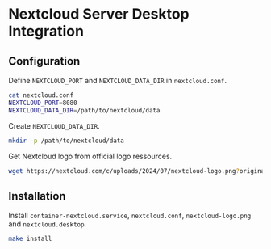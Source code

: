 # Nextcloud Server Desktop Integration

## Configuration

Define `NEXTCLOUD_PORT` and `NEXTCLOUD_DATA_DIR` in `nextcloud.conf`.

```bash
cat nextcloud.conf
NEXTCLOUD_PORT=8080
NEXTCLOUD_DATA_DIR=/path/to/nextcloud/data
```

Create `NEXTCLOUD_DATA_DIR`.

```bash
mkdir -p /path/to/nextcloud/data
```

Get Nextcloud logo from official logo ressources.

```bash
wget https://nextcloud.com/c/uploads/2024/07/nextcloud-logo.png?original
```

## Installation

Install `container-nextcloud.service`, `nextcloud.conf`, `nextcloud-logo.png` and `nextcloud.desktop`.

```bash
make install
```
